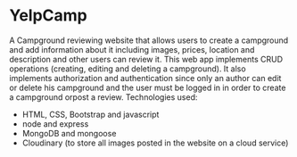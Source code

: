 # YelpCamp
 A Campground reviewing website that allows users to create a campground and add information about it including images, prices, location and description and other users can review it. This web app implements CRUD operations (creating, editing and deleting a campground). It also implements authorization and authentication since only an author can edit or delete his campground and the user must be logged in in order to create a campground orpost a review.
 Technologies used:
 - HTML, CSS, Bootstrap and javascript
 - node and express
 - MongoDB and mongoose
 - Cloudinary (to store all images posted in the website on a cloud service)
